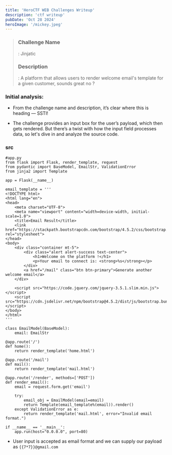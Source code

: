 ```yaml
---
title: 'HeroCTF WEB Challenges Writeup'
description: 'ctf writeup'
pubDate: 'Oct 28 2024'
heroImage: '/mickey.jpeg'
---
```


> <h3>Challenge Name </h3>: Jinjatic
> <h3>Description </h3>: A platform that allows users to render welcome email's template for a given customer, sounds great no ?

### Initial analysis:
- From the challenge name and description, it’s clear where this is heading — SSTI!

- The challenge provides an input box for the user’s payload, which then gets rendered. But there’s a twist with how the input field processes data, so let's dive in and analyze the source code.

### src
```
#app.py
from flask import Flask, render_template, request
from pydantic import BaseModel, EmailStr, ValidationError
from jinja2 import Template

app = Flask(__name__)

email_template = '''
<!DOCTYPE html>
<html lang="en">
<head>
    <meta charset="UTF-8">
    <meta name="viewport" content="width=device-width, initial-scale=1.0">
    <title>Email Result</title>
    <link href="https://stackpath.bootstrapcdn.com/bootstrap/4.5.2/css/bootstrap.min.css" rel="stylesheet">
</head>
<body>
    <div class="container mt-5">
        <div class="alert alert-success text-center">
            <h1>Welcome on the platform !</h1>
            <p>Your email to connect is: <strong>%s</strong></p>
        </div>
        <a href="/mail" class="btn btn-primary">Generate another welcome email</a>
    </div>

    <script src="https://code.jquery.com/jquery-3.5.1.slim.min.js"></script>
    <script src="https://cdn.jsdelivr.net/npm/bootstrap@4.5.2/dist/js/bootstrap.bundle.min.js"></script>
</body>
</html>
'''

class EmailModel(BaseModel):
    email: EmailStr

@app.route('/')
def home():
    return render_template('home.html')

@app.route('/mail')
def mail():
    return render_template('mail.html')

@app.route('/render', methods=['POST'])
def render_email():
    email = request.form.get('email')

    try:
        email_obj = EmailModel(email=email)
        return Template(email_template%(email)).render()
    except ValidationError as e:
        return render_template('mail.html', error="Invalid email format.")

if __name__ == '__main__':
    app.run(host="0.0.0.0", port=80)
```

- User input is accepted as email format and we can supply our payload as `{{7*7}}@gmail.com`